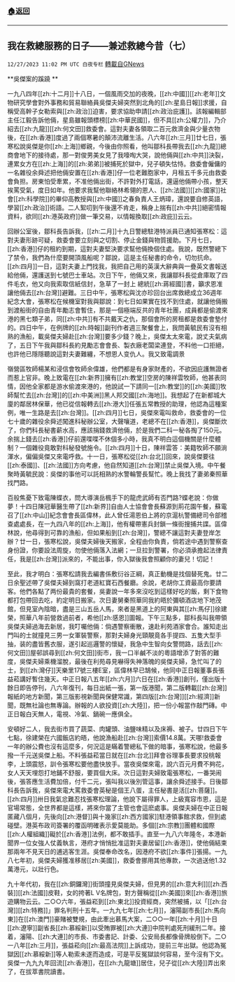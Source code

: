 ###  [:house:返回](README.md)
---


## 我在救總服務的日子——兼述救總今昔（七）
`12/27/2023 11:02 PM UTC 白夜专栏` [轉載自GNews](https://gnews.org/articles/2158299)

**吳傑案的蹊蹺  **
  
一九八四年[[zh:十二月]]十八日，一個風雨交加的夜晚，[[zh:中國]][[zh:老年]]文物研究學會對外事務和貿易聯絡員吳傑夫婦突然到北角的[[zh:星島日報]]求援，自稱受高幹子女勒索與[[zh:政治]]迫害，要求協助申請[[zh:政治庇護]]。該報編輯部主任江毅告訴他倆，星島雖報頭標榜[[zh:中華民國]]，但不具[[zh:公權力]]，乃介紹去[[zh:九龍]][[zh:何文田]]救委會。這對夫妻各領取二百元救濟金與少量衣物後，在[[zh:香港]]度過了兩個寒暑的顛沛流離生活。八六年[[zh:三月]]廿七日，張寒松說吳傑是你[[zh:上海]]鄉親，今後由你照看，他叫鄒科長帶我去[[zh:九龍]]總商會地下的接待處，那一對俊男美女見了我嚎啕大哭，說他倆與[[zh:中共]]決裂，連累女方在[[zh:上海]]的[[zh:弟弟]]被捕死於獄中，兒子頓失怙恃。救委會僱傭的一名雜役余舜述把他倆安置在[[zh:香港]]仔一位老難胞家中，月租五千多元由救委會負担。房東怕受牽累，不准他倆出街，不許對外打電話，還逼他倆帶小孩，整天挨罵受氣，度日如年。他要求我幫他聯絡林希翎的恩人、[[zh:法國]][[zh:國家]]社會[[zh:科學院]]的畢仰高教授與[[zh:中國]]之春負責人王炳璋，還說要自修英語，學習[[zh:政治]]術語。二人絮叨到午後還不肯走，稱身上揣有[[zh:中共]]絕密情報資料，欲同[[zh:港英政府]]做一筆交易，以情報換取[[zh:政庇]]云云。  

回辦公室後，鄒科長告訴我，[[zh:二月]]十九日警總駐港特派員已通知張寒松：這對夫妻形跡可疑，救委會要立刻與之切割、停止金錢與物質援助。下月七日，[[zh:香港]]仔的租約到期，這對夫妻堅決要求幫他倆換個住處。我說，既然警總下了禁令，我們為什麼要開頂風船呢？鄒說，這是主任秘書的命令，切勿抗命。[[zh:四月]]一日，這對夫妻上門找我，我把自己用的英漢大辭典與一疊英文書報送給他倆，還護送到七號巴士車站。次日下午，他倆又來，我讓鄒科長從倉庫取了四件毛衣，他又向我索取信紙信封，急草了一封上 總統[[zh:蔣經國]]書，籲求恩准讓他倆去[[zh:台灣]]避難。三日中午，張寒松與沈亦珍回台出席救總成立36週年紀念大會，張寒松在候機室對我與鄒說：到七日如果實在找不到住處，就讓他倆搬到渡船街的自由青年勵志會暫住，那是一個極端反共的青年社團，成員都是偷渡來港的黑七類子弟，同[[zh:中共]]有不共戴天之仇，那個會所的房租都是救委會墊付的。四日中午，在例牌的[[zh:時報]]副刊作者週三聚餐會上，我問黃毓民有沒有相熟的漁船，載吳傑夫婦赴[[zh:台灣]]要多少錢？晚上，吳傑太太來電，說丈夫氣病了，五日下午我與鄒科長約見勵志會會長、製衣廠老闆梁連登，不料他一口拒絕，也許他已隱隱聽說這對夫妻難纏，不想恩人变仇人。我又致電調景  
  
嶺營區牧師楊某和浸信會牧師余偉雄，他們都是有身家財產的，不欲因庇護無證者而惹上官非。晚上致電在[[zh:新界]]擁有[[zh:教堂]]空房的陳祥雲牧師，他甚表同情，因他全家都是游水偷渡來港的，他說試一下請同一[[zh:教堂]]的[[zh:美國]]牧師幫忙去[[zh:台灣]]的[[zh:中美洲]]黑人邦交國[[zh:海地]]。我想起了在新都城大廈的鄰居林保華，他已從信報轉去[[zh:港大]]任張五常教授的助理，他認為這種案例，唯一生路是去[[zh:台灣]]。[[zh:四月]]七日，吳傑來電叫救命，救委會的一位七十歲的雜役余舜述闖進科秘辦公室，大聲嚷道，老總不在[[zh:香港]]，吳傑斷炊了，你們科長秘書薪水高，應該捐錢救濟他倆，於是我們二科一秘各掏了150元。余揣上錢去[[zh:香港]]仔前還喋喋不休個多小時，我真不明白這個機關是什麼體制？一個雜役竟敢對科秘發號施令。[[zh:四月]]十日，陳祥雲答：美籍牧師不願淌渾水，偏偏吳傑又來電呼救。十一日，張寒松從[[zh:台北]]回來，說吳傑要往[[zh:泰國]]、[[zh:法國]]方向考慮，他自然知道[[zh:台灣]]禁止吳傑入境。中午餐聚時黃毓民說：吳傑的事他可以託相熟的水警輪警長幫忙。晚上我找了妻弟秦照華找門路。  

百般焦憂下致電陳蝶衣，問大導演岳楓手下的龍虎武師有否門路?蝶老說：你做夢！十四日陳冠華醫生帶了[[zh:新界]]自由人士協會會長蘇源到荊花園午餐，蘇電召了[[zh:中山]]紀念會會長區偉林，此人曾任湯恩伯上將的京滬杭警備總司令部稽查處處長，在一九四八年的[[zh:上海]]，他有權帶憲兵封鎖一條街搜捕共諜。區偉林說，他尋得到可靠的漁船，但如果船到[[zh:台灣]]，警總不讓這對夫妻登岸怎辦？廿一日，張寒松說，吳傑夫婦後天搬家，全程由你負責，倘若途中遇到警察查身份證，你要設法周旋，勿使他倆落入法網；一旦拉到警署，你必須承擔起法律責任，我是[[zh:台灣]]派來的，不能出事，你入獄後我會照顧你的妻兒！切記！  

至此，我才明白：張寒松請我去編書係敷衍谷正綱，真正動機是找個替死鬼。廿二日余聖述帶了吳傑夫婦到窩打老道紅寶石西餐廳。余說，老胡你工資最高你要請客。他們各點了两份最貴的套餐，吳妻說一年多來沒吃到這樣好吃的飯，剩下食物都打包帶回去吃，約定明日搬家。次日妻舅秦照華同我約晤於彌頓酒店地下地茂館，但見室內陰暗，盡是三山五岳人馬，來者是黑道上的阿東與其[[zh:馬仔]]徐建榮，照華八年前營救過前者，希他[[zh:感恩]]圖報。下午三點多，鄒科長叫我帶領吳傑夫婦過海去新居，我叮囑他倆：倘遇警察衝散，速赴利苑酒家會合。誰知走出門叫的士就撞見三男一女軍裝警察，那對夫婦身光頸靚竟各手提四、五隻大型手抽，装的盡皆舊衣服，遂引起巡邏警的懷疑，我急中生智向女警問路，話去[[zh:何文田]]屋邨誤尋到[[zh:何文田]]街市，我一口半鹹不淡的粵語增添了對答的難度，吳傑夫婦乘機溜脫，最後在利苑尋見嚇得失神落魄的吳傑夫婦，急忙叫了的士，到[[zh:灣仔]]天樂里17號三樓E室，區偉林早已鵠候，他同中正日報董事長張益菘講好暫住幾天。中正日報八五年[[zh:六月]]六日在[[zh:香港]]創刊，僅出版十餘日即告停刊，八六年復刊，每日出紙一張，第一版港聞，第二版轉載[[zh:台灣]]報紙的地方新聞，第三版影視新聞與保健常識，第四版[[zh:台灣]][[zh:經濟]]新聞，既無社論也無專論。辦報的人欲投資[[zh:大陸]]，把一份小報當作敲門磚。中正日報白天無人，電視、冷氣、鍋碗一應俱全。

安頓好二人，我去街市買了蔬菜、肉罐頭、油鹽味精以及床褥、被子。廿四日下午七點，徐建榮在六國飯店約晤，他說漁船赴[[zh:台灣]]索價14.8萬。天哪!救委會一年的辦公費也沒有這麼多，何況這是瞞着警總私下做的暗事，張寒松說，他最多撥一千元送吳傑上船。不料張益菘當日就在[[zh:台北]]拜會谷理事長要求投桃報李，上頭震怒，訓令張寒松要他盡快放手。當夜吳傑來電，說六百元月費不夠花，女人天天埋怨打地鋪不舒服，要買個大床。次日這對夫婦致電張寒松，一番哭闹後，張答應生活費加倍，付千二元，張叫我以後別管這事，讓余舜述接手。日後鄒科長告訴我，吳傑來電大罵救委會英秘是個王八蛋，主任秘書是活[[zh:菩薩]]。[[zh:四月]]卅日我氣忿難忍找張寒松理論，他說下屬得罪人，上級寬容市恩，這是官場常態，全世界都是這樣，將來你當了主管也會這麽處事。吳傑夫婦在中正日報匿藏八個月，先後向[[zh:港督]]與十幾家[[zh:西方國家]]駐港領事館求救，但到處碰壁。港英布政司簽署的覆函明確表示愛莫能助。多個[[zh:宗教]]團體和國際[[zh:人權組織]]礙於[[zh:香港]]法例，都不敢插手。直至一九八六年隆冬，本港新聞界一位女強人仗義執言，港府才悄悄批准這對夫妻居留[[zh:香港]]，使他倆結束那兩年不見天日的逋逃客生涯。吳傑奉命改名，因港府不欲[[zh:事件]]張揚。一九八七年初，吳傑夫婦獲准移居[[zh:美國]]，救委會挪用其他專款，一次過送他1.32萬港元，以壯行色。  

九十年代初，我在[[zh:銅鑼灣]]街頭撞見吳傑夫婦，但見男的[[zh:意大利]][[zh:西裝]][[zh:法國]]皮鞋，女的挎著L V名牌包，對方聲稱從[[zh:美國]]來[[zh:香港]]旅遊購物云云。二○○六年，張益崧到[[zh:東北]]投資經商，突然被捕，以「[[zh:台灣]][[zh:特務]]」罪名判刑十五年。一九九七年[[zh:七月]]，瀋陽副市長[[zh:馬向東]]在[[zh:澳門]]豪賭被雙規，由此牽出慕馬大案，二○○一年[[zh:十月]]十日[[zh:遼寧]]副省長[[zh:慕綏新]]以受賄罪被[[zh:大連]]中院判處死刑緩刑二年。接着，瀋陽、[[zh:大連]]的市長、市委書記、計委、公安局長都像骨牌般倒下。二○一八年[[zh:三月]]，張益菘向[[zh:最高法院]]上訴成功，提前三年出獄。他認為冤獄因[[zh:慕綏新]]等人勒索未遂而造成，可是平反冤獄談何容易，至今沒有下文。吳傑一九九九年回流[[zh:香港]]，在[[zh:九龍塘]]居住，兒子從[[zh:大陸]]弄出來了，在拔萃書院讀書。

